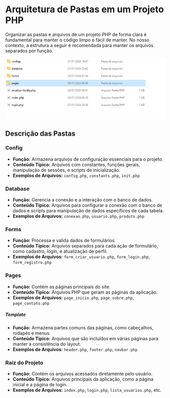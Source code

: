 # Arquitetura de Pastas em um Projeto PHP

Organizar as pastas e arquivos de um projeto PHP de forma clara é fundamental para manter o código limpo e fácil de manter. No nosso contexto, a estrutura a seguir é recomendada para manter os arquivos separados por função.

![[arquitetura.png]](imgs/arquitetura.png)

## Descrição das Pastas

### Config

- **Função:** Armazena arquivos de configuração essenciais para o projeto.
- **Conteúdo Típico:** Arquivos com constantes, funções gerais, manipulação de sessões, e scripts de inicialização.
- **Exemplos de Arquivos:** `config.php`, `constants.php`, `init.php`

### Database

- **Função:** Gerencia a conexão e a interação com o banco de dados.
- **Conteúdo Típico:** Arquivos para configurar a conexão com o banco de dados e scripts para manipulação de dados específicos de cada tabela.
- **Exemplos de Arquivos:** `conexao.php`, `usuario.php`, `produto.php`

### Forms

- **Função:** Processa e valida dados de formulários.
- **Conteúdo Típico:** Arquivos separados para cada ação de formulário, como cadastro, login, e atualização de perfil.
- **Exemplos de Arquivos:** `form_criar_usuario.php`, `form_login.php`, `form_registro.php`

### Pages

- **Função:** Contém as páginas principais do site.
- **Conteúdo Típico:** Arquivos PHP que geram as páginas da aplicação.
- **Exemplos de Arquivos:** `page_inicio.php`, `page_sobre.php`, `page_contato.php`

##### Template

- **Função:** Armazena partes comuns das páginas, como cabeçalhos, rodapés e menus.
- **Conteúdo Típico:** Arquivos que são incluídos em várias páginas para manter a consistência do layout.
- **Exemplos de Arquivos:** `header.php`, `footer.php`, `navbar.php`

### Raiz do Projeto

- **Função:** Contém os arquivos acessados diretamente pelo usuário.
- **Conteúdo Típico:** Arquivos principais da aplicação, como a página inicial e a página de login.
- **Exemplos de Arquivos:** `index.php`, `login.php`, `lista_usuarios.php`, etc.